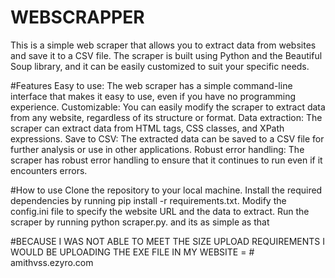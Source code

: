 # WEBSCRAPPER
This is a simple web scraper that allows you to extract data from websites and save it to a CSV file. The scraper is built using Python and the Beautiful Soup library, and it can be easily customized to suit your specific needs.

#Features
Easy to use: The web scraper has a simple command-line interface that makes it easy to use, even if you have no programming experience.
Customizable: You can easily modify the scraper to extract data from any website, regardless of its structure or format.
Data extraction: The scraper can extract data from HTML tags, CSS classes, and XPath expressions.
Save to CSV: The extracted data can be saved to a CSV file for further analysis or use in other applications.
Robust error handling: The scraper has robust error handling to ensure that it continues to run even if it encounters errors.


#How to use
Clone the repository to your local machine.
Install the required dependencies by running pip install -r requirements.txt.
Modify the config.ini file to specify the website URL and the data to extract.
Run the scraper by running python scraper.py.
and its as simple as that 

#BECAUSE I WAS NOT ABLE TO MEET THE SIZE UPLOAD REQUIREMENTS I WOULD BE UPLOADING THE EXE FILE IN MY WEBSITE = # amithvss.ezyro.com
